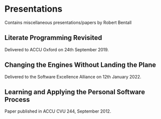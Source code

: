 # Presentations

Contains miscellaneous presentations/papers by Robert Bentall

## Literate Programming Revisited

Delivered to ACCU Oxford on 24th September 2019.

## Changing the Engines Without Landing the Plane

Delivered to the Software Excellence Alliance on 12th January 2022.

## Learning and Applying the Personal Software Process

Paper published in ACCU CVU 244, September 2012.

